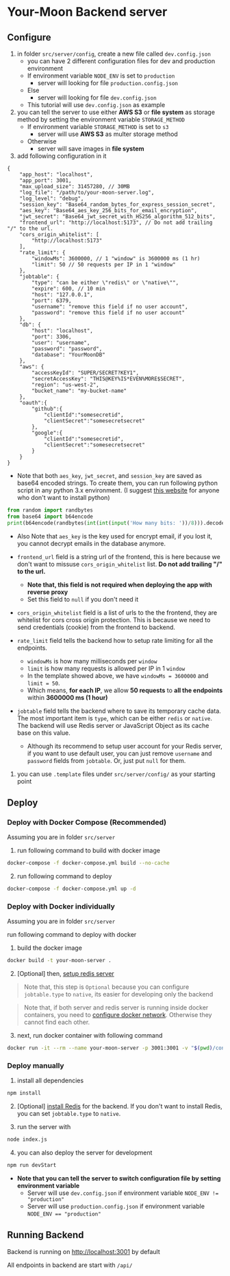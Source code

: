 # Your-Moon Backend server

## Configure

1. in folder `src/server/config`, create a new file called `dev.config.json`
   * you can have 2 different configuration files for dev and production environment
   * If environment variable `NODE_ENV` is set to `production`
     * server will looking for file `production.config.json`
   * Else
     * server will looking for file `dev.config.json`
   * This tutorial will use `dev.config.json` as example
2. you can tell the server to use either **AWS S3** or **file system** as storage method by setting the environment variable `STORAGE_METHOD`
   * If environment variable `STORAGE_METHOD` is set to `s3`
     * server will use **AWS S3** as multer storage method
   * Otherwise
     * server will save images in **file system**
3. add following configuration in it

```jsonc
{
    "app_host": "localhost",
    "app_port": 3001,
    "max_upload_size": 31457280, // 30MB
    "log_file": "/path/to/your-moon-server.log",
    "log_level": "debug",
    "session_key": "Base64_random_bytes_for_express_session_secret",
    "aes_key": "Base64_aes_key_256_bits_for_email_encryption",
    "jwt_secret": "Base64_jwt_secret_with_HS256_algorithm_512_bits",
    "frontend_url": "http://localhost:5173", // Do not add trailing "/" to the url.
    "cors_origin_whitelist": [
        "http://localhost:5173"
    ],
    "rate_limit": {
        "windowMs": 3600000, // 1 "window" is 3600000 ms (1 hr)
        "limit": 50 // 50 requests per IP in 1 "window"
    },
    "jobtable": {
        "type": "can be either \"redis\" or \"native\"",
        "expire": 600, // 10 min
        "host": "127.0.0.1",
        "port": 6379,
        "username": "remove this field if no user account",
        "password": "remove this field if no user account"
    },
    "db": {
        "host": "localhost",
        "port": 3306,
        "user": "username",
        "password": "password",
        "database": "YourMoonDB"
    },
    "aws": {
        "accessKeyId": "SUPER/SECRET?KEY1",
        "secretAccessKey": "THIS@KEY%IS*EVEN%MORE$SECRET",
        "region": "us-west-2",
        "bucket_name": "my-bucket-name"
    },
    "oauth":{
        "github":{
            "clientId":"somesecretid",
            "clientSecret":"somesecretsecret"
        },
        "google":{
            "clientId":"somesecretid",
            "clientSecret":"somesecretsecret"
        }
    }
}
```

* Note that both `aes_key`, `jwt_secret`, and `session_key` are saved as base64 encoded strings. To create them, you can run following python script in any python 3.x environment. (I suggest [this website](https://www.programiz.com/python-programming/online-compiler/) for anyone who don't want to install python)

```py
from random import randbytes
from base64 import b64encode
print(b64encode(randbytes(int(int(input('How many bits: '))/8))).decode('utf-8'))
```

* Also Note that `aes_key` is the key used for encrypt email, if you lost it, you cannot decrypt emails in the database anymore.

* `frontend_url` field is a string url of the frontend, this is here because we don't want to missuse `cors_origin_whitelist` list. **Do not add trailing "/" to the url.**
  * **Note that, this field is not required when deploying the app with reverse proxy**
  * Set this field to `null` if you don't need it

* `cors_origin_whitelist` field is a list of urls to the the frontend, they are whitelist for cors cross origin protection. This is because we need to send credentials (cookie) from the frontend to backend.

* `rate_limit` field tells the backend how to setup rate limiting for all the endpoints.
  * `windowMs` is how many milliseconds per `window`
  * `limit` is how many requests is allowed per IP in 1 `window`
  * In the template showed above, we have `windowMs = 3600000` and `limit = 50`.
  * Which means, **for each IP**, we allow **50 requests** to **all the endpoints** within **3600000 ms (1 hour)**

* `jobtable` field tells the backend where to save its temporary cache data. The most important item is `type`, which can be either `redis` or `native`. The backend will use Redis server or JavaScript Object as its cache base on this value.
  * Although its recommend to setup user account for your Redis server, if you want to use default user, you can just remove `username` and `password` fields from `jobtable`. Or, just put `null` for them.

1. you can use `.template` files under `src/server/config/` as your starting point


## Deploy

### Deploy with Docker Compose (Recommended)

Assuming you are in folder `src/server`

1. run following command to build with docker image

```sh
docker-compose -f docker-compose.yml build --no-cache
```

2. run following command to deploy

```sh
docker-compose -f docker-compose.yml up -d
```

### Deploy with Docker individually

Assuming you are in folder `src/server`

run following command to deploy with docker

1. build the docker image

```sh
docker build -t your-moon-server .
```

2. [Optional] then, [setup redis server](../redis/README.md)

> Note that, this step is `Optional` because you can configure `jobtable.type` to `native`, its easier for developing only the backend

> Note that, if both server and redis server is running inside docker containers, you need to [configure docker network](../DockerNetwork.md). Otherwise they cannot find each other.

3. next, run docker container with following command

```sh
docker run -it --rm --name your-moon-server -p 3001:3001 -v "$(pwd)/config:/src/config" -v "$(pwd)/uploadedImages:/src/uploadedImages" your-moon-server
```

### Deploy manually

1. install all dependencies

```sh
npm install
```

2. [Optional] [install Redis](https://redis.io/docs/install/install-redis/) for the backend. If you don't want to install Redis, you can set `jobtable.type` to `native`.

3. run the server with

```sh
node index.js
```

4. you can also deploy the server for development

```sh
npm run devStart
```

* **Note that you can tell the server to switch configuration file by setting environment variable**
  * Server will use `dev.config.json` if environment variable `NODE_ENV != "production"`
  * Server will use `production.config.json` if environment variable `NODE_ENV == "production"`

## Running Backend

Backend is running on [http://localhost:3001](http://localhost:3001) by default

All endpoints in backend are start with `/api/`

